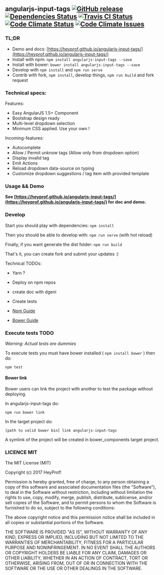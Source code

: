 ## angularjs-input-tags [![GitHub release](https://img.shields.io/github/release/heyprof/angularjs-input-tags/all.svg?style=flat-square)](https://github.com/heyprof/angularjs-input-tags/releases) [![Dependencies Status](https://img.shields.io/gemnasium/heyprof/angularjs-input-tags.svg?style=flat-square)](https://gemnasium.com/github.com/heyprof/angularjs-input-tags) [![Travis CI Status](https://img.shields.io/travis/heyprof/angularjs-input-tags.svg?style=flat-square&label=TravisCI)](https://travis-ci.org/heyprof/angularjs-input-tags) [![Code Climate Status](https://img.shields.io/codeclimate/github/heyprof/angularjs-input-tags.svg?style=flat-square)](https://codeclimate.com/github/heyprof/angularjs-input-tags) [![Code Climate Issues](https://img.shields.io/codeclimate/issues/github/heyprof/angularjs-input-tags.svg?style=flat-square)](https://codeclimate.com/github/heyprof/angularjs-input-tags/issues)

### TL;DR

- Demo and docs: [https://heyprof.github.io/angularjs-input-tags/](https://heyprof.github.io/angularjs-input-tags/)
- Install with npm: `npm install angularjs-input-tags --save`
- Install with bower: `bower install angularjs-input-tags --save`
- Develop with `npm install` and `npm run serve`
- Contrib with fork, `npm install`, develop things, `npm run build` and fork request 

### Technical specs:

Features:
- Easy AngularJS 1.5+ Component
- Bootstrap design ready
- Multi-level dropdown selection
- Minimum CSS applied. Use your own !

Incoming-features:
- Autocomplete
- Allow / Permit unknow tags (Allow only from dropdown option)
- Display invalid tag
- Emit Actions
- Reload dropdown data-source on typing
- Customize dropdown suggestions / tag item with provided template

### Usage && Demo

**See [https://heyprof.github.io/angularjs-input-tags/](https://heyprof.github.io/angularjs-input-tags/) for doc and demo.**

### Develop


Start you should play with dependencies: `npm install`

Then you should be able to develop with: `npm run serve` (with hot reload)

Finally, if you want generate the dist folder: `npm run build`

That's it, you can create fork and submit your updates :)

Technical TODOs:
- Yarn ?
- Deploy on npm repos
- create doc with dgeni
- Create tests

- [Npm Guide](https://docs.npmjs.com/getting-started/publishing-npm-packages)
- [Bower Guide](https://bower.io/docs/creating-packages/)

### Execute tests TODO

*Warning: Actual tests are dummies*

To execute tests you must have bower installed ( `npm install bower` )
then do:

`npm test`

#### Bower link

Bower users can link the project with another to test the package without deploying.

In angularjs-input-tags do:

`npm run bower link`

In the target project do:

`[path to valid bower bin] link angularjs-input-tags`

A symlink of the project will be created in bower_components target project.

### LICENCE MIT

The MIT License (MIT)

Copyright (c) 2017 HeyProf!

Permission is hereby granted, free of charge, to any person obtaining a copy
of this software and associated documentation files (the "Software"), to deal
in the Software without restriction, including without limitation the rights
to use, copy, modify, merge, publish, distribute, sublicense, and/or sell
copies of the Software, and to permit persons to whom the Software is
furnished to do so, subject to the following conditions:

The above copyright notice and this permission notice shall be included in all
copies or substantial portions of the Software.

THE SOFTWARE IS PROVIDED "AS IS", WITHOUT WARRANTY OF ANY KIND, EXPRESS OR
IMPLIED, INCLUDING BUT NOT LIMITED TO THE WARRANTIES OF MERCHANTABILITY,
FITNESS FOR A PARTICULAR PURPOSE AND NONINFRINGEMENT. IN NO EVENT SHALL THE
AUTHORS OR COPYRIGHT HOLDERS BE LIABLE FOR ANY CLAIM, DAMAGES OR OTHER
LIABILITY, WHETHER IN AN ACTION OF CONTRACT, TORT OR OTHERWISE, ARISING FROM,
OUT OF OR IN CONNECTION WITH THE SOFTWARE OR THE USE OR OTHER DEALINGS IN THE
SOFTWARE.
